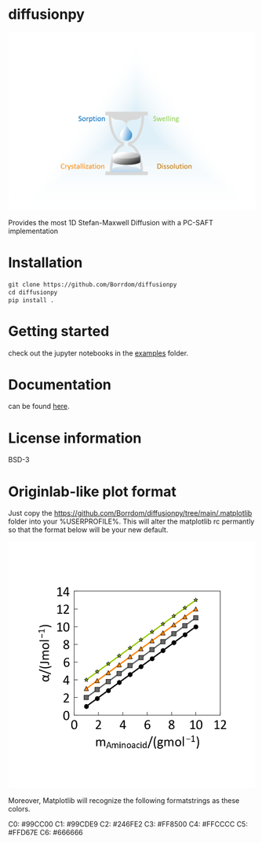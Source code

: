 # diffusionpy

![alt text](https://github.com/Borrdom/diffusionpy/blob/main/PyFusion.png?raw=true)

Provides the most 1D Stefan-Maxwell Diffusion with a PC-SAFT implementation

# Installation
```console
git clone https://github.com/Borrdom/diffusionpy
cd diffusionpy
pip install .
```

# Getting started
check out the jupyter notebooks in the [examples](https://github.com/Borrdom/diffusionpy/tree/main/examples_notebooks) folder.


# Documentation
can be found [here](https://github.com/Borrdom/diffusionpy/tree/main/docs/html/index.html).

# License information

BSD-3

# Originlab-like plot format 

Just copy the https://github.com/Borrdom/diffusionpy/tree/main/.matplotlib folder into your %USERPROFILE%. This will alter the matplotlib rc permantly so that the format below will be your new default. 

![alt text](https://github.com/Borrdom/diffusionpy/blob/main/originlike.png?raw=true)

Moreover, Matplotlib will recognize the following formatstrings as these colors.

C0: #99CC00
C1: #99CDE9
C2: #246FE2
C3: #FF8500
C4: #FFCCCC
C5: #FFD67E
C6: #666666
